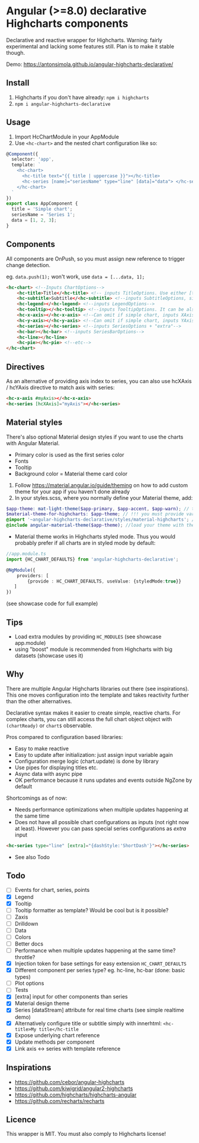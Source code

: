 # Angular (>=8.0) declarative Highcharts components

Declarative and reactive wrapper for Highcharts.
Warning: fairly experimental and lacking some features still. Plan is to make it stable though.

Demo: https://antonsimola.github.io/angular-highcharts-declarative/

## Install

1. Highcharts if you don't have already: `npm i highcharts`
2. `npm i angular-highcharts-declarative`

## Usage

1. Import HcChartModule in your AppModule
2. Use `<hc-chart>` and the nested chart configuration like so:

```typescript
@Component({
  selector: 'app',
  template: `
    <hc-chart>
      <hc-title text="{{ title | uppercase }}"></hc-title>
      <hc-series [name]="seriesName" type="line" [data]="data"> </hc-series>
    </hc-chart>
  `
})
export class AppComponent {
  title = 'Simple chart';
  seriesName = 'Series 1';
  data = [1, 2, 3];
}
```

## Components

All components are OnPush, so you must assign new reference to trigger change detection.

eg. `data.push(1);` won't work, use `data = [...data, 1];`

```html
<hc-chart> <!--Inputs ChartOptions-->
    <hc-title>Title</<hc-title> <!-- inputs TitleOptions. Use either [text] or specify inside the tag. InnerHTML is init only!-->
    <hc-subtitle>Subtitle</<hc-subtitle> <!--inputs SubtitleOptions, similar to hc-title-->
    <hc-legend></<hc-legend> <!--inputs LegendOptions-->
    <hc-tooltip></<hc-tooltip> <!--inputs TooltipOptions. It can be also specified inside a series component-->
    <hc-x-axis></<hc-x-axis> <!--Can omit if simple chart, inputs XAxisOptions-->
    <hc-y-axis></<hc-y-axis> <!--Can omit if simple chart, inputs YAxisOptions-->
    <hc-series></<hc-series> <!--inputs SeriesOptions + "extra"-->
    <hc-bar></hc-bar> <!--inputs SeriesBarOptions-->
    <hc-line></hc-line>
    <hc-pie></hc-pie> <!--etc-->
</hc-chart>
```

## Directives

As an alternative of providing axis index to series, you can also use hcXAxis / hcYAxis directive to match axis with series:

```html
<hc-x-axis #myAxis></<hc-x-axis>
<hc-series [hcXAxis]="myAxis"></<hc-series>
```

## Material styles

There's also optional Material design styles if you want to use the charts with Angular Material.

- Primary color is used as the first series color
- Fonts
- Tooltip
- Background color = Material theme card color 

1. Follow https://material.angular.io/guide/theming on how to add custom theme for your app if you haven't done already
2. In your styles.scss, where you normally define your Material theme, add:
```scss
$app-theme: mat-light-theme($app-primary, $app-accent, $app-warn); // this is your theme
$material-theme-for-highcharts: $app-theme; // !!! you must provide variable called $material-theme-for-highcharts that is your theme
@import '~angular-highcharts-declarative/styles/material-highcharts'; // !!! import the material-highcharts theme
@include angular-material-theme($app-theme); //load your theme with the mixin normally
```
- Material theme works in Highcharts styled mode. Thus you would probably prefer if all charts are in styled mode by default:
```typescript
//app.module.ts
import {HC_CHART_DEFAULTS} from 'angular-highcharts-declarative';    

@NgModule({
    providers: [
        {provide : HC_CHART_DEFAULTS, useValue: {styledMode:true}}
   ]
})
```

(see showcase code for full example)

## Tips

- Load extra modules by providing `HC_MODULES` (see showcase app.module)
- using "boost" module is recommended from Highcharts with big datasets (showcase uses it)

## Why

There are multiple Angular Highcharts libraries out there (see inspirations). This one moves configuration into the template and takes reactivity further than the other alternatives.

Declarative syntax makes it easier to create simple, reactive charts. For complex charts, you can still access the full chart object object with `(chartReady)` or `chart$` observable.

Pros compared to configuration based libraries:

- Easy to make reactive
- Easy to update after initialization: just assign input variable again
- Configuration merge logic (chart.update) is done by library
- Use pipes for displaying titles etc.
- Async data with async pipe
- OK performance because it runs updates and events outside NgZone by default

Shortcomings as of now:

- Needs performance optimizations when multiple updates happening at the same time
- Does not have all possible chart configurations as inputs (not right now at least).
  However you can pass special series configurations as _extra_ input

```html
<hc-series type="line" [extra]="{dashStyle:'ShortDash'}"></hc-series>
```

- See also Todo

## Todo

- [ ] Events for chart, series, points
- [x] Legend
- [x] Tooltip
- [ ] Tooltip formatter as template? Would be cool but is it possible?
- [ ] Zaxis
- [ ] Drilldown
- [ ] Data
- [ ] Colors
- [ ] Better docs
- [ ] Performance when multiple updates happening at the same time? throttle?
- [x] Injection token for base settings for easy extension `HC_CHART_DEFAULTS`
- [x] Different component per series type? eg. hc-line, hc-bar (done: basic types)
- [ ] Plot options
- [ ] Tests
- [x] [extra] input for other components than series
- [x] Material design theme
- [x] Series [dataStream] attribute for real time charts (see simple realtime demo)
- [x] Alternatively configure title or subtitle simply with innerhtml: `<hc-title>My title</hc-title`
- [x] Expose underlying chart reference
- [x] Update methods per component
- [x] Link axis <-> series with template reference

## Inspirations

- https://github.com/cebor/angular-highcharts
- https://github.com/kiwigrid/angular2-highcharts
- https://github.com/highcharts/highcharts-angular
- https://github.com/recharts/recharts

## Licence

This wrapper is MIT. You must also comply to Highcharts license!
